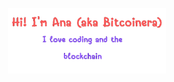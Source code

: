 <p align="center"><a href="https://Bitcoinera.github.io"><img width="50%" src="./assets/gh-readme-header.png" /></a></p>
